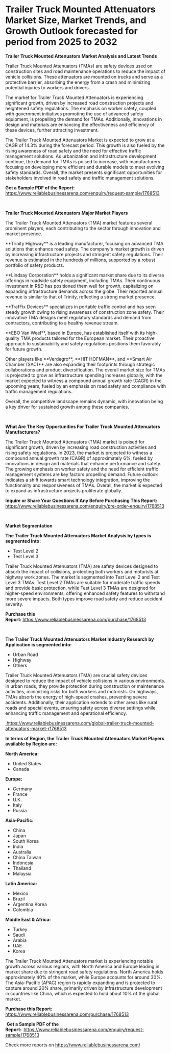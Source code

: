 <p><h1>Trailer Truck Mounted Attenuators Market Size, Market Trends, and Growth Outlook forecasted for period from 2025 to 2032</h1></p><p><strong>Trailer Truck Mounted Attenuators Market Analysis and Latest Trends</strong></p>
<p><p>Trailer Truck Mounted Attenuators (TMAs) are safety devices used on construction sites and road maintenance operations to reduce the impact of vehicle collisions. These attenuators are mounted on trucks and serve as a protective barrier, absorbing the energy from a crash and minimizing potential injuries to workers and drivers.</p><p>The market for Trailer Truck Mounted Attenuators is experiencing significant growth, driven by increased road construction projects and heightened safety regulations. The emphasis on worker safety, coupled with government initiatives promoting the use of advanced safety equipment, is propelling the demand for TMAs. Additionally, innovations in design and materials are enhancing the effectiveness and efficiency of these devices, further attracting investment.</p><p>The Trailer Truck Mounted Attenuators Market is expected to grow at a CAGR of 14.3% during the forecast period. This growth is also fueled by the rising awareness of road safety and the need for effective traffic management solutions. As urbanization and infrastructure development continue, the demand for TMAs is poised to increase, with manufacturers focusing on developing more efficient and durable models to meet evolving safety standards. Overall, the market presents significant opportunities for stakeholders involved in road safety and traffic management solutions.</p></p>
<p><strong>Get a Sample PDF of the Report:&nbsp;</strong> <a href="https://www.reliablebusinessarena.com/enquiry/request-sample/1768513?utm_campaign=2277&utm_medium=2&utm_source=Github&utm_content=ia&utm_term=27022025&utm_id=trailer-truck-mounted-attenuators">https://www.reliablebusinessarena.com/enquiry/request-sample/1768513</a></p>
<p>&nbsp;</p>
<p><strong>Trailer Truck Mounted Attenuators Major Market Players</strong></p>
<p><p>The Trailer Truck Mounted Attenuators (TMA) market features several prominent players, each contributing to the sector through innovation and market presence. </p><p>**Trinity Highway** is a leading manufacturer, focusing on advanced TMA solutions that enhance road safety. The company's market growth is driven by increasing infrastructure projects and stringent safety regulations. Their revenue is estimated in the hundreds of millions, supported by a robust portfolio of safety products.</p><p>**Lindsay Corporation** holds a significant market share due to its diverse offerings in roadside safety equipment, including TMAs. Their continuous investment in R&D has positioned them well for growth, capitalizing on expanding infrastructure demands across the globe. Their reported annual revenue is similar to that of Trinity, reflecting a strong market presence.</p><p>**TrafFix Devices** specializes in portable traffic control and has seen steady growth owing to rising awareness of construction zone safety. Their innovative TMA designs meet regulatory standards and demand from contractors, contributing to a healthy revenue stream.</p><p>**EBO Van Weel**, based in Europe, has established itself with its high-quality TMA products tailored for the European market. Their proactive approach to sustainability and safety regulations positions them favorably for future growth.</p><p>Other players like **Verdegro**, **HIT HOFMAN**, and **Smart Air Chamber (SAC)** are also expanding their footprints through strategic collaborations and product diversification. The overall market size for TMAs is projected to grow as infrastructure spending increases globally, with the market expected to witness a compound annual growth rate (CAGR) in the upcoming years, fueled by an emphasis on road safety and compliance with traffic management regulations. </p><p>Overall, the competitive landscape remains dynamic, with innovation being a key driver for sustained growth among these companies.</p></p>
<p>&nbsp;</p>
<p><strong>What Are The Key Opportunities For Trailer Truck Mounted Attenuators Manufacturers?</strong></p>
<p><p>The Trailer Truck Mounted Attenuators (TMA) market is poised for significant growth, driven by increasing road construction activities and rising safety regulations. In 2023, the market is projected to witness a compound annual growth rate (CAGR) of approximately 6%, fueled by innovations in design and materials that enhance performance and safety. The growing emphasis on worker safety and the need for efficient traffic management systems are key factors propelling demand. Future outlook indicates a shift towards smart technology integration, improving the functionality and responsiveness of TMAs. Overall, the market is expected to expand as infrastructure projects proliferate globally.</p></p>
<p><strong>Inquire or Share Your Questions If Any Before Purchasing This Report:</strong> <a href="https://www.reliablebusinessarena.com/enquiry/pre-order-enquiry/1768513?utm_campaign=2277&utm_medium=2&utm_source=Github&utm_content=ia&utm_term=27022025&utm_id=trailer-truck-mounted-attenuators">https://www.reliablebusinessarena.com/enquiry/pre-order-enquiry/1768513</a></p>
<p>&nbsp;</p>
<p><strong>Market Segmentation</strong></p>
<p><strong>The Trailer Truck Mounted Attenuators Market Analysis by types is segmented into:</strong></p>
<p><ul><li>Test Level 2</li><li>Test Level 3</li></ul></p>
<p><p>Trailer Truck Mounted Attenuators (TMA) are safety devices designed to absorb the impact of collisions, protecting both workers and motorists at highway work zones. The market is segmented into Test Level 2 and Test Level 3 TMAs. Test Level 2 TMAs are suitable for moderate traffic speeds and provide basic protection, while Test Level 3 TMAs are designed for higher-speed environments, offering enhanced safety features to withstand more severe impacts. Both types improve road safety and reduce accident severity.</p></p>
<p><strong>Purchase this Report:&nbsp;</strong><a href="https://www.reliablebusinessarena.com/purchase/1768513?utm_campaign=2277&utm_medium=2&utm_source=Github&utm_content=ia&utm_term=27022025&utm_id=trailer-truck-mounted-attenuators">https://www.reliablebusinessarena.com/purchase/1768513</a></p>
<p>&nbsp;</p>
<p><strong>The Trailer Truck Mounted Attenuators Market Industry Research by Application is segmented into:</strong></p>
<p><ul><li>Urban Road</li><li>Highway</li><li>Others</li></ul></p>
<p><p>Trailer Truck Mounted Attenuators (TMA) are crucial safety devices designed to reduce the impact of vehicle collisions in various environments. In urban roads, they provide protection during construction or maintenance activities, minimizing risks for both workers and motorists. On highways, TMAs absorb the energy of high-speed crashes, preventing severe accidents. Additionally, their application extends to other areas like rural roads and special events, ensuring safety across diverse settings while enhancing traffic management and operational efficiency.</p></p>
<p><a href="https://www.reliablebusinessarena.com/global-trailer-truck-mounted-attenuators-market-r1768513?utm_campaign=2277&utm_medium=2&utm_source=Github&utm_content=ia&utm_term=27022025&utm_id=trailer-truck-mounted-attenuators">&nbsp;https://www.reliablebusinessarena.com/global-trailer-truck-mounted-attenuators-market-r1768513</a></p>
<p><strong>In terms of Region, the Trailer Truck Mounted Attenuators Market Players available by Region are:</strong></p>
<p>
    <p> <strong> North America: </strong>
        <ul>
            <li>United States</li>
            <li>Canada</li>
        </ul>
        </p> 
    <p> <strong> Europe: </strong>
        <ul>
            <li>Germany</li>
            <li>France</li>
            <li>U.K.</li>
            <li>Italy</li>
            <li>Russia</li>
        </ul>
        </p> 
    <p> <strong> Asia-Pacific: </strong>
        <ul>
            <li>China</li>
            <li>Japan</li>
            <li>South Korea</li>
            <li>India</li>
            <li>Australia</li>
            <li>China Taiwan</li>
            <li>Indonesia</li>
            <li>Thailand</li>
            <li>Malaysia</li>
        </ul>
        </p> 
    <p> <strong> Latin America: </strong>
        <ul>
            <li>Mexico</li>
            <li>Brazil</li>
            <li>Argentina Korea</li>
            <li>Colombia</li>
        </ul>
        </p> 
    <p> <strong> Middle East & Africa: </strong>
        <ul>
            <li>Turkey</li>
            <li>Saudi</li>
            <li>Arabia</li>
            <li>UAE</li>
            <li>Korea</li>
        </ul>
    </p>
    </p>
<p><p>The Trailer Truck Mounted Attenuators market is experiencing notable growth across various regions, with North America and Europe leading in market share due to stringent road safety regulations. North America holds approximately 40% of the market, while Europe accounts for around 30%. The Asia-Pacific (APAC) region is rapidly expanding and is projected to capture around 20% share, primarily driven by infrastructure development in countries like China, which is expected to hold about 10% of the global market.</p></p>
<p><strong>Purchase this Report: </strong><a href="https://www.reliablebusinessarena.com/purchase/1768513?utm_campaign=2277&utm_medium=2&utm_source=Github&utm_content=ia&utm_term=27022025&utm_id=trailer-truck-mounted-attenuators">https://www.reliablebusinessarena.com/purchase/1768513</a></p>
<p>&nbsp;<strong>Get a Sample PDF of the Report:&nbsp;&nbsp;</strong><a href="https://www.reliablebusinessarena.com/enquiry/request-sample/1768513?utm_campaign=2277&utm_medium=2&utm_source=Github&utm_content=ia&utm_term=27022025&utm_id=trailer-truck-mounted-attenuators">https://www.reliablebusinessarena.com/enquiry/request-sample/1768513</a></p>
<p><strong></strong></p>
<p>Check more reports on <a href="https://www.reliablebusinessarena.com/?utm_campaign=2277&utm_medium=2&utm_source=Github&utm_content=ia&utm_term=27022025&utm_id=trailer-truck-mounted-attenuators">https://www.reliablebusinessarena.com/</a></p>